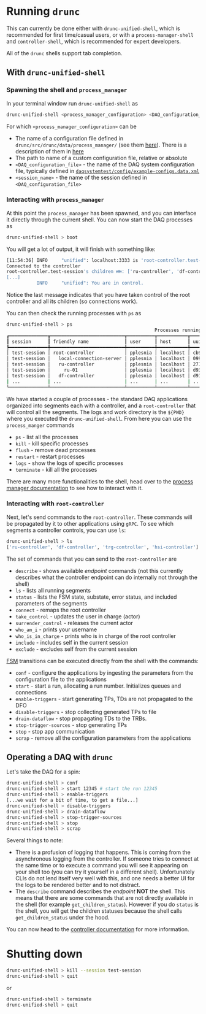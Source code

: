 # Running `drunc`
This can currently be done either with `drunc-unified-shell`, which is recommended for first time/casual users, or with a `process-manager-shell` and `controller-shell`, which is recommended for expert developers.

All of the `drunc` shells support tab completion.

## With `drunc-unified-shell`
### Spawning the shell and `process_manager`
In your terminal window run `drunc-unified-shell` as
```bash
drunc-unified-shell <process_manager_configuration> <DAQ_configuration_file> <session_name>
```
For which `<process_manager_configuration>` can be
 - The name of a configuration file defined in `drunc/src/drunc/data/process_manager/` (see them [here](https://github.com/DUNE-DAQ/drunc/tree/develop/src/drunc/data/process_manager)). There is a description of them in [here](https://dune-daq-sw.readthedocs.io/en/latest/packages/drunc/Process-manager#Configurations)
 - The path to name of a custom configuration file, relative or absolute
 - `<DAQ_configuration_file>` - the name of the DAQ system configuration file, typically defined in [`daqsystemtest/config/example-configs.data.xml`](https://github.com/DUNE-DAQ/daqsystemtest/blob/develop/config/daqsystemtest/example-configs.data.xml)
 - `<session_name>` - the name of the session defined in `<DAQ_configuration_file>`


### Interacting with `process_manager`
At this point the `process_manager` has been spawned, and you can interface it directly through the current shell. You can now start the DAQ processes as
```bash
drunc-unified-shell > boot
```
You will get a lot of output, it will finish with something like:
```bash
[11:54:36] INFO     "unified": localhost:3333 is 'root-controller.test-session' (name.session), starting listening...                                                                shell_utils.py:284
Connected to the controller
root-controller.test-session's children 👪: ['ru-controller', 'df-controller', 'trg-controller', 'hsi-controller']
[...]
           INFO     "unified": You are in control.
```
Notice the last message indicates that you have taken control of the root controller and all its children (so connections work).

You can then check the running processes with `ps` as
```bash
drunc-unified-shell > ps
                                                      Processes running
┏━━━━━━━━━━━━━━┳━━━━━━━━━━━━━━━━━━━━━━━━━━━┳━━━━━━━━━━┳━━━━━━━━━━━┳━━━━━━━━━━━━━━━━━━━━━━━━━━━━━━━━━━━━━━┳━━━━━━━┳━━━━━━━━━━━┓
┃ session      ┃ friendly name             ┃ user     ┃ host      ┃ uuid                                 ┃ alive ┃ exit-code ┃
┡━━━━━━━━━━━━━━╇━━━━━━━━━━━━━━━━━━━━━━━━━━━╇━━━━━━━━━━╇━━━━━━━━━━━╇━━━━━━━━━━━━━━━━━━━━━━━━━━━━━━━━━━━━━━╇━━━━━━━╇━━━━━━━━━━━┩
│ test-session │ root-controller           │ pplesnia │ localhost │ cb986b26-221c-4819-bc9b-20825b11bee9 │ True  │ 0         │
│ test-session │   local-connection-server │ pplesnia │ localhost │ 0994f364-8d1f-4ccc-98f1-1872f8722b0f │ True  │ 0         │
│ test-session │   ru-controller           │ pplesnia │ localhost │ 2715c09e-d568-4e86-80a2-bb7827fd46fc │ True  │ 0         │
│ test-session │     ru-01                 │ pplesnia │ localhost │ d93f7922-377e-463f-8b26-523b73fb7d6b │ True  │ 0         │
│ test-session │   df-controller           │ pplesnia │ localhost │ d91c71f7-3c41-4a7e-aab0-7fb98d99c071 │ True  │ 0         │
| ...          | ...                       | ...      | ...       | ...                                  | ...   | ...       |
└──────────────┴───────────────────────────┴──────────┴───────────┴──────────────────────────────────────┴───────┴───────────┘
```

We have started a couple of processes - the standard DAQ applications organized into segments each with a controller, and a `root-controller` that will control all the segments. The logs and work directory is the `${PWD}` where you executed the `drunc-unified-shell`. From here you can use the `process_manger` commands
 - `ps` - list all the processes
 - `kill` - kill specific processes
 - `flush` - remove dead processes
 - `restart` - restart processes
 - `logs` - show the logs of specific processes
 - `terminate` - kill all the processes

There are many more functionalities to the shell, head over to the [process manager documentation](https://dune-daq-sw.readthedocs.io/en/latest/packages/drunc/Process-manager) to see how to interact with it.

### Interacting with `root-controller`
Next, let's send commands to the `root-controller`. These commands will be propagated by it to other applications using `gRPC`. To see which segments a controller controls, you can use `ls`:
```bash
drunc-unified-shell > ls
['ru-controller', 'df-controller', 'trg-controller', 'hsi-controller']
```
The set of commands that you can send to the `root-controller` are
 - `describe` - shows available _endpoint_ commands (not this currently describes what the controller endpoint can do internally not through the shell)
 - `ls` - lists all running segments
 - `status` - lists the FSM state, substate, error status, and included parameters of the segments
 - `connect` - remaps the root controller
 - `take_control` - updates the user in charge (actor)
 - `surrender_control` - releases the current actor
 - `who_am_i` - prints your username
 - `who_is_in_charge` - prints who is in charge of the root controller
 - `include` - includes self in the current session
 - `exclude` - excludes self from the current session

[FSM](https://dune-daq-sw.readthedocs.io/en/latest/packages/drunc/FSM) transitions can be executed directly from the shell with the commands:
 - `conf` - configure the applications by ingesting the parameters from the configuration file to the applications
 - `start` - start a run, allocating a run number. Initializes queues and connections
 - `enable-triggers` - start generating TPs, TDs are not propagated to the DFO
 - `disable-triggers` - stop collecting generated TPs to file
 - `drain-dataflow` - stop propagating TDs to the TRBs.
 - `stop-trigger-sources` - stop generating TPs
 - `stop` - stop app communication
 - `scrap` - remove all the configuration parameters from the applications

## Operating a DAQ with `drunc`
Let's take the DAQ for a spin:
```bash
drunc-unified-shell > conf
drunc-unified-shell > start 12345 # start the run 12345
drunc-unified-shell > enable-triggers
[...we wait for a bit of time, to get a file...]
drunc-unified-shell > disable-triggers
drunc-unified-shell > drain-dataflow
drunc-unified-shell > stop-trigger-sources
drunc-unified-shell > stop
drunc-unified-shell > scrap
```

Several things to note:
 - There is a profusion of logging that happens. This is coming from the asynchronous logging from the controller. If someone tries to connect at the same time or to execute a command you will see it appearing on your shell too (you can try it yourself in a different shell). Unfortunately CLIs do not lend itself very well with this, and one needs a better UI for the logs to be rendered better and to not distract.
 - The `describe` command describes the _endpoint_ **NOT** the shell. This means that there are some commands that are not directly available in the shell (for example `get_children_status`). However if you do `status` is the shell, you will get the children statuses because the shell calls `get_children_status` under the hood.

You can now head to the [controller documentation](https://dune-daq-sw.readthedocs.io/en/latest/packages/drunc/Controller) for more information.

# Shutting down
```bash
drunc-unified-shell > kill --session test-session
drunc-unified-shell > quit
```
or
```bash
drunc-unified-shell > terminate
drunc-unified-shell > quit
```
